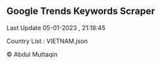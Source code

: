 

## Google Trends Keywords Scraper 
 
Last Update 05-01-2023 , 21:18:45

Country List :
VIETNAM.json



© Abdul Muttaqin 
